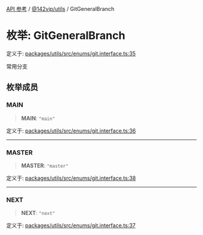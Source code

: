 [API 参考](../../../packages.md) / [@142vip/utils](../index.md) / GitGeneralBranch

# 枚举: GitGeneralBranch

定义于: [packages/utils/src/enums/git.interface.ts:35](https://github.com/142vip/core-x/blob/293ce1057e8ca17514533d1e98d7acd05ef45b34/packages/utils/src/enums/git.interface.ts#L35)

常用分支

## 枚举成员

### MAIN

> **MAIN**: `"main"`

定义于: [packages/utils/src/enums/git.interface.ts:36](https://github.com/142vip/core-x/blob/293ce1057e8ca17514533d1e98d7acd05ef45b34/packages/utils/src/enums/git.interface.ts#L36)

***

### MASTER

> **MASTER**: `"master"`

定义于: [packages/utils/src/enums/git.interface.ts:38](https://github.com/142vip/core-x/blob/293ce1057e8ca17514533d1e98d7acd05ef45b34/packages/utils/src/enums/git.interface.ts#L38)

***

### NEXT

> **NEXT**: `"next"`

定义于: [packages/utils/src/enums/git.interface.ts:37](https://github.com/142vip/core-x/blob/293ce1057e8ca17514533d1e98d7acd05ef45b34/packages/utils/src/enums/git.interface.ts#L37)
